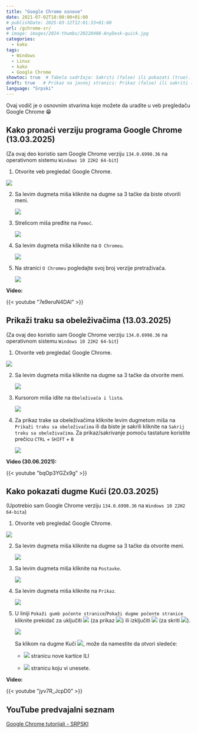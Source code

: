 ```yaml
---
title: "Google Chrome osnove"
date: 2021-07-02T18:00:00+01:00
# publishDate: 2025-03-12T12:01:33+01:00
url: /gchrome-sr/
# image: images/2024-thumbs/20220408-AnyDesk-quick.jpg
categories: 
  - kako
tags: 
  - Windows
  - Linux
  - kako
  - Google Chrome
showtoc: true  # Tabela sadržaja: Sakriti (false) ili pokazati (true).
draft: true   # Prikaz na javnoj stranici: Prikaz (false) ili sakriti (true).
language: "Srpski"
---
```


Ovaj vodič je o osnovnim stvarima koje možete da uradite u veb pregledaču Google Chrome 😁

## Kako pronaći verziju programa Google Chrome (13.03.2025)

(Za ovaj deo koristio sam Google Chrome verziju `134.0.6998.36` na operativnom sistemu `Windows 10 22H2 64-bit`)

1. Otvorite veb pregledač Google Chrome.

 ![](/images/Google-Chrome/GChrome_desktop_shortcut.jpeg)

2. Sa levim dugmeta miša kliknite na dugme sa 3 tačke da biste otvorili meni.
   
   ![](/images/Google-Chrome/Hr_-_GChrome_-_3_tacke_dugme.jpeg)

3. Strelicom miša pređite na `Pomoć`.
   
   ![](/images/Google-Chrome/Hr_-_GChrome_-_meni_-_Pomoc.jpeg)

4. Sa levim dugmeta miša kliknite na `O Chromeu`.
   
   ![](/images/Google-Chrome/Hr_-_GChrome_-_meni_-_Pomoc_-_o_Chromeu.jpeg)

5. Na stranici `O Chromeu` pogledajte svoj broj verzije pretraživača.
   
   ![](/images/Google-Chrome/Hr_-_GChrome_-_Postavke_-_o_Chromeu_stranica.jpeg)

**Video:**

{{< youtube "7e9eruN4DAI" >}}

## Prikaži traku sa obeleživačima (13.03.2025)

(Za ovaj deo koristio sam Google Chrome verziju `134.0.6998.36` na operativnom sistemu `Windows 10 22H2 64-bit`)

1. Otvorite veb pregledač Google Chrome.

 ![](/images/Google-Chrome/GChrome_desktop_shortcut.jpeg)

2. Sa levim dugmeta miša kliknite na dugme sa 3 tačke da otvorite meni.
   
   ![](/images/Google-Chrome/Hr_-_GChrome_-_3_tacke_dugme.jpeg)

3. Kursorom miša idite na `Obeleživača i lista`.
   
   ![](/images/Google-Chrome/Hr_-_GChrome_-_meni_-_Oznake_i_popisi.jpeg)

4. Za prikaz trake sa obeleživačima kliknite levim dugmetom miša na `Prikaži traku sa obeleživačima` ili da biste je sakrili kliknite na `Sakrij traku sa obeleživačima`. Za prikaz/sakrivanje pomoću tastature koristite prečicu `CTRL` + `SHIFT` + `B`
   
   ![](/images/Google-Chrome/Hr_-_GChrome_-_meni_-_Oznake_i_popisi_-_Pokazi_traku_oznake.jpeg)

**Video (30.06.2021):**

{{< youtube "bqOp3YGZx9g" >}}

## Kako pokazati dugme Kući (20.03.2025)

(Upotrebio sam Google Chrome verziju `134.0.6998.36` na `Windows 10 22H2 64-bita`)

1. Otvorite veb pregledač Google Chrome.

 ![](/images/Google-Chrome/GChrome_desktop_shortcut.jpeg)

2. Sa levim dugmeta miša kliknite na dugme sa 3 tačke da otvorite meni.
   
   ![](/images/Google-Chrome/Hr_-_GChrome_-_3_tacke_dugme.jpeg)

1. Sa levim dugmeta miša kliknite na `Postavke`.
   
   ![](/images/Google-Chrome/Hr_-_GChrome_-_Postavke.jpeg)

2. Sa levim dugmeta miša kliknite na `Prikaz`.
   
   ![](/images/Google-Chrome/Hr_-_GChrome_-_Postavke_-_Prikaz..jpeg)

3. U liniji `Pokaži gumb počente stranice`/`Pokaži dugme počente stranice` kliknite prekidač za uključiti ![](/images/Google-Chrome/GChrome_switch_ON.jpeg) (za prikaz ![](/images/Google-Chrome/GChrome_button_home.jpeg)) ili izključiti ![](/images/Google-Chrome/GChrome_switch_OFF.jpeg) (za skriti ![](/images/Google-Chrome/GChrome_button_home.jpeg)).
   
   ![](/images/Google-Chrome/Hr_-_GChrome_-_Postavke_-_Prikaz_-_pokazi_kuci_ON.jpeg)

   Sa klikom na dugme Kuči ![](/images/Google-Chrome/GChrome_button_home.jpeg), može da namestite da otvori sledeće:
   
      - ![](/images/Google-Chrome/Hr_-_GChrome_-_Postavke_-_Prikaz_-_pokazi_kuci_ON_-_nova_kartica.jpeg) stranicu nove kartice ILI
   
      - ![](/images/Google-Chrome/Hr_-_GChrome_-_Postavke_-_Prikaz_-_pokazi_kuci_ON_-_spec_strana.jpeg) stranicu koju vi unesete.

**Video:**

{{< youtube "jyv7R_JcpD0" >}}

## YouTube predvajalni seznam

[Google Chrome tutorijali - SRPSKI](https://www.youtube.com/playlist?list=PLbvZxzmdNckw-B2_mYYIbROTy0VuqR-qa "Kliknite/tapnite da odprete YouTube predcajalni seznam!")
